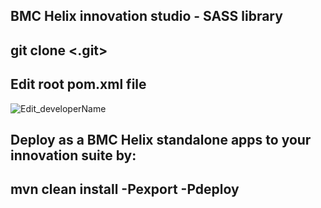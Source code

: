 ## BMC Helix innovation studio - SASS library
## git clone <.git>
## Edit root pom.xml file
![Edit_developerName](https://www.instagram.com/p/C1i--aCBUPUqpx7XDHY9blurPq8KEreC29iPkA0/?igsh=MzRlODBiNWFlZA==)
## Deploy as a BMC Helix standalone apps to your innovation suite by:
## mvn clean install -Pexport -Pdeploy
